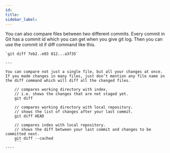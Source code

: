 ```yaml
---
id:
title:
sidebar_label:
---
```



You can also compare files between two different commits. Every commit in Git has a commit id which you can get when you give git log. Then you can use the commit id if diff command like this.

    `git diff 7eb2..e03 812...a3f35`

    ---

    You can compare not just a single file, but all your changes at once. If you made changes in many files, just don’t mention any file name in the diff command which will diff all the changed files.
```
    // compares working directory with index,
    // i.e. shows the changes that are not staged yet.
    git diff

    // compares working directory with local repository.
    // shows the list of changes after your last commit.
    git diff HEAD

    // compares index with local repository.
    // shows the diff between your last commit and changes to be committed next.
    git diff --cached
    ```
----
